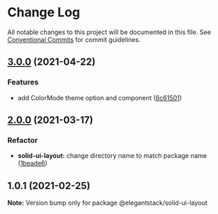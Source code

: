 # Change Log

All notable changes to this project will be documented in this file.
See [Conventional Commits](https://conventionalcommits.org) for commit guidelines.

## [3.0.0](https://gitlab.com/alimoosavi15/gatsby-theme-flexiblog/compare/@elegantstack/solid-ui-layout@2.0.0...@elegantstack/solid-ui-layout@3.0.0) (2021-04-22)


### Features

* add ColorMode theme option and component ([6c61501](https://gitlab.com/alimoosavi15/gatsby-theme-flexiblog/commit/6c61501988b62bbe701d7adb77c7ab05c4722e6d))




## [2.0.0](https://gitlab.com/alimoosavi15/gatsby-theme-flexiblog/compare/@elegantstack/solid-ui-layout@1.0.1...@elegantstack/solid-ui-layout@2.0.0) (2021-03-17)

### Refactor

- **solid-ui-layout:** change directory name to match package name ([1beade6](https://gitlab.com/alimoosavi15/gatsby-theme-flexiblog/commit/1beade645444e708819fa14b02fb92b372920544))

## 1.0.1 (2021-02-25)

**Note:** Version bump only for package @elegantstack/solid-ui-layout
